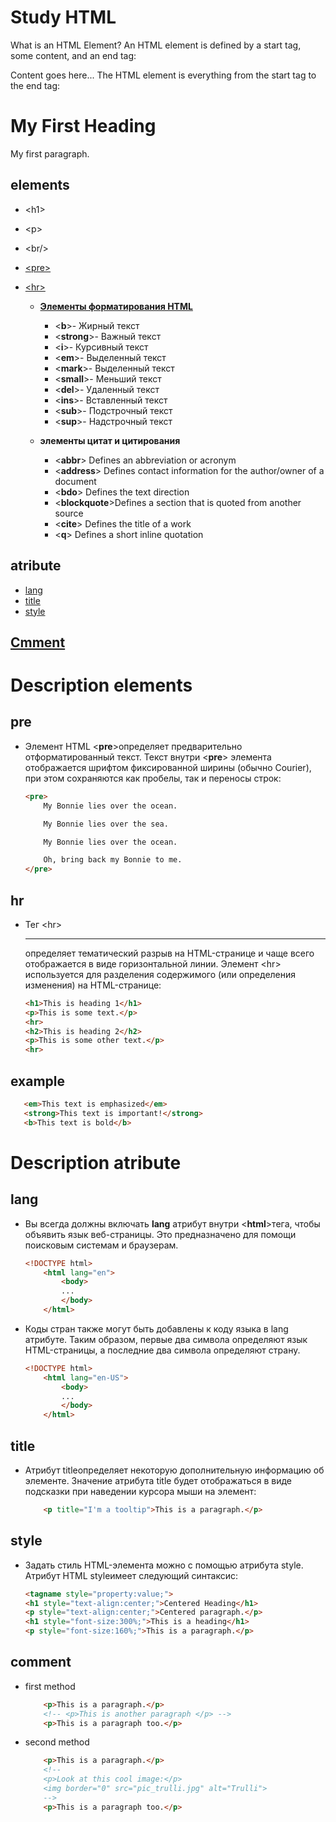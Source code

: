 # Study HTML

What is an HTML Element?
An HTML element is defined by a start tag, some content, and an end tag:

<tagname> Content goes here... </tagname>
The HTML element is everything from the start tag to the end tag:

<h1>My First Heading</h1>
<p>My first paragraph.</p>

## elements
 - \<h1>
 - \<p></p>
 - \<br/>
 - [\<pre>](#pre)
 - [\<hr>](#hr)
 
    - [**Элементы форматирования HTML**](#example)

        - \<**b**>- Жирный текст
        - \<**strong**>- Важный текст
        - \<**i**>- Курсивный текст
        - \<**em**>- Выделенный текст
        - \<**mark**>- Выделенный текст
        - \<**small**>- Меньший текст
        - \<**del**>- Удаленный текст
        - \<**ins**>- Вставленный текст
        - \<**sub**>- Подстрочный текст
        - \<**sup**>- Надстрочный текст

    - **элементы цитат и цитирования**

        - \<**abbr**>	Defines an abbreviation or acronym
        - \<**address**>	Defines contact information for the author/owner of a document
        - \<**bdo**>	Defines the text direction
        - \<**blockquote**>Defines a section that is quoted from another source
        - \<**cite**>	Defines the title of a work
        - \<**q**>	Defines a short inline quotation


## atribute
 - [lang](#lang)
 - [title](#title)
 - [style](#style)

## [Cmment](#comment)

 




    



 



# Description elements

 ## pre 
 - Элемент HTML \<**pre**>определяет предварительно отформатированный текст.
 Текст внутри \<**pre**> элемента отображается шрифтом фиксированной ширины (обычно Courier), при этом сохраняются как пробелы, так и переносы строк:

    ```html
    <pre>
        My Bonnie lies over the ocean.

        My Bonnie lies over the sea.

        My Bonnie lies over the ocean.

        Oh, bring back my Bonnie to me.
    </pre>
    ```

 ## hr
 - Тег \<hr> <hr>определяет тематический разрыв на HTML-странице и чаще всего отображается в виде горизонтальной линии.
Элемент \<hr> используется для разделения содержимого (или определения изменения) на HTML-странице:

    ```html
    <h1>This is heading 1</h1>
    <p>This is some text.</p>
    <hr>
    <h2>This is heading 2</h2>
    <p>This is some other text.</p>
    <hr>
    ```
## example

 ```html
    <em>This text is emphasized</em>
    <strong>This text is important!</strong>
    <b>This text is bold</b>
 ```


# Description atribute

 ## lang
- Вы всегда должны включать **lang** атрибут внутри <**html**>тега, чтобы объявить язык веб-страницы. Это предназначено для помощи поисковым системам и браузерам.

    ```html
    <!DOCTYPE html>
        <html lang="en">
            <body>
            ...
            </body>
        </html>
    ```
 - Коды стран также могут быть добавлены к коду языка в lang атрибуте. Таким образом, первые два символа определяют язык HTML-страницы, а последние два символа определяют страну.

    ```html
    <!DOCTYPE html>
        <html lang="en-US">
            <body>
            ...
            </body>
        </html>
    ```

 ## title
 - Атрибут titleопределяет некоторую дополнительную информацию об элементе.
Значение атрибута title будет отображаться в виде подсказки при наведении курсора мыши на элемент:
    ```html
        <p title="I'm a tooltip">This is a paragraph.</p>
    ```
 ## style
 - Задать стиль HTML-элемента можно с помощью атрибута style.
 Атрибут HTML styleимеет следующий синтаксис:

    ```html
    <tagname style="property:value;">
    <h1 style="text-align:center;">Centered Heading</h1>
    <p style="text-align:center;">Centered paragraph.</p>
    <h1 style="font-size:300%;">This is a heading</h1>
    <p style="font-size:160%;">This is a paragraph.</p>
    ```

 ## comment

 - first method

    ```html
        <p>This is a paragraph.</p>
        <!-- <p>This is another paragraph </p> -->
        <p>This is a paragraph too.</p>
    ```

 - second method

    ```html
        <p>This is a paragraph.</p>
        <!--
        <p>Look at this cool image:</p>
        <img border="0" src="pic_trulli.jpg" alt="Trulli">
        -->
        <p>This is a paragraph too.</p>
    ```